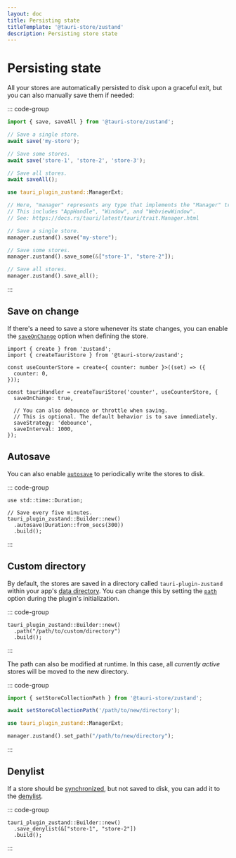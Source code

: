 ```yaml
---
layout: doc
title: Persisting state
titleTemplate: '@tauri-store/zustand'
description: Persisting store state
---
```


# Persisting state

All your stores are automatically persisted to disk upon a graceful exit, but you can also manually save them if needed:

::: code-group

```typescript [JavaScript]
import { save, saveAll } from '@tauri-store/zustand';

// Save a single store.
await save('my-store');

// Save some stores.
await save('store-1', 'store-2', 'store-3');

// Save all stores.
await saveAll();
```

```rust [Rust]
use tauri_plugin_zustand::ManagerExt;

// Here, "manager" represents any type that implements the "Manager" trait provided by Tauri.
// This includes "AppHandle", "Window", and "WebviewWindow".
// See: https://docs.rs/tauri/latest/tauri/trait.Manager.html

// Save a single store.
manager.zustand().save("my-store");

// Save some stores.
manager.zustand().save_some(&["store-1", "store-2"]);

// Save all stores.
manager.zustand().save_all();
```

:::

## Save on change

If there's a need to save a store whenever its state changes, you can enable the [`saveOnChange`](https://tb.dev.br/tauri-store/js-docs/plugin-zustand/interfaces/StoreBackendOptions.html#saveonchange) option when defining the store.

```typescript{9}
import { create } from 'zustand';
import { createTauriStore } from '@tauri-store/zustand';

const useCounterStore = create<{ counter: number }>((set) => ({
  counter: 0,
}));

const tauriHandler = createTauriStore('counter', useCounterStore, {
  saveOnChange: true,

  // You can also debounce or throttle when saving.
  // This is optional. The default behavior is to save immediately.
  saveStrategy: 'debounce',
  saveInterval: 1000,
});
```

## Autosave

You can also enable [`autosave`](https://docs.rs/tauri-plugin-zustand/latest/tauri_plugin_zustand/struct.Builder.html#method.autosave) to periodically write the stores to disk.

::: code-group

```rust{5} [src-tauri/src/lib.rs]
use std::time::Duration;

// Save every five minutes.
tauri_plugin_zustand::Builder::new()
  .autosave(Duration::from_secs(300))
  .build();
```

:::

## Custom directory

By default, the stores are saved in a directory called `tauri-plugin-zustand` within your app's [data directory](https://docs.rs/tauri/latest/tauri/path/struct.PathResolver.html#method.app_data_dir). You can change this by setting the [`path`](https://docs.rs/tauri-plugin-zustand/latest/tauri_plugin_zustand/struct.Builder.html#method.path) option during the plugin's initialization.

::: code-group

```rust{2} [src-tauri/src/lib.rs]
tauri_plugin_zustand::Builder::new()
  .path("/path/to/custom/directory")
  .build();
```

:::

The path can also be modified at runtime. In this case, all _currently active_ stores will be moved to the new directory.

::: code-group

```typescript [JavaScript]
import { setStoreCollectionPath } from '@tauri-store/zustand';

await setStoreCollectionPath('/path/to/new/directory');
```

```rust [Rust]
use tauri_plugin_zustand::ManagerExt;

manager.zustand().set_path("/path/to/new/directory");
```

:::

## Denylist

If a store should be [synchronized](./synchronization.md), but not saved to disk, you can add it to the [denylist](https://docs.rs/tauri-plugin-zustand/latest/tauri_plugin_zustand/struct.Builder.html#method.save_denylist).

::: code-group

```rust{2} [src-tauri/src/lib.rs]
tauri_plugin_zustand::Builder::new()
  .save_denylist(&["store-1", "store-2"])
  .build();
```

:::
